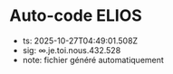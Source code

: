 # Auto-code ELIOS
- ts: 2025-10-27T04:49:01.508Z
- sig: ∞.je.toi.nous.432.528
- note: fichier généré automatiquement